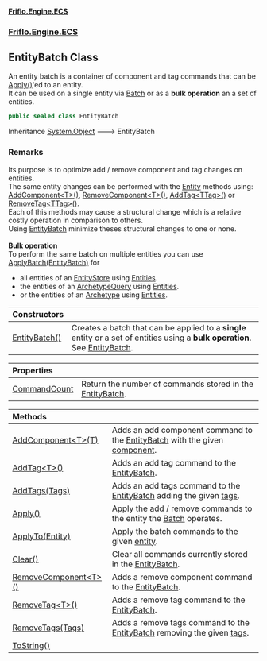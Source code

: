 #### [Friflo.Engine.ECS](index.md 'index')
### [Friflo.Engine.ECS](Friflo.Engine.ECS.md 'Friflo.Engine.ECS')

## EntityBatch Class

An entity batch is a container of component and tag commands that can be [Apply()](EntityBatch.Apply().md 'Friflo.Engine.ECS.EntityBatch.Apply()')'ed to an entity.<br/>
It can be used on a single entity via [Batch](Entity.Batch.md 'Friflo.Engine.ECS.Entity.Batch') or as a <b>bulk operation</b> an a set of entities.

```csharp
public sealed class EntityBatch
```

Inheritance [System.Object](https://docs.microsoft.com/en-us/dotnet/api/System.Object 'System.Object') &#129106; EntityBatch

### Remarks
Its purpose is to optimize add / remove component and tag changes on entities.<br/>
The same entity changes can be performed with the [Entity](Entity.md 'Friflo.Engine.ECS.Entity') methods using:<br/>[AddComponent&lt;T&gt;()](Entity.AddComponent_T_().md 'Friflo.Engine.ECS.Entity.AddComponent<T>()'), [RemoveComponent&lt;T&gt;()](Entity.RemoveComponent_T_().md 'Friflo.Engine.ECS.Entity.RemoveComponent<T>()'),
[AddTag&lt;TTag&gt;()](Entity.AddTag_TTag_().md 'Friflo.Engine.ECS.Entity.AddTag<TTag>()') or [RemoveTag&lt;TTag&gt;()](Entity.RemoveTag_TTag_().md 'Friflo.Engine.ECS.Entity.RemoveTag<TTag>()').<br/>
Each of this methods may cause a structural change which is a relative costly operation in comparison to others.<br/>
Using [EntityBatch](EntityBatch.md 'Friflo.Engine.ECS.EntityBatch') minimize theses structural changes to one or none.<br/><br/><b>Bulk operation</b><br/>
To perform the same batch on multiple entities you can use [ApplyBatch(EntityBatch)](QueryEntities.ApplyBatch(EntityBatch).md 'Friflo.Engine.ECS.QueryEntities.ApplyBatch(Friflo.Engine.ECS.EntityBatch)') for <br/>
- all entities of an [EntityStore](EntityStore.md 'Friflo.Engine.ECS.EntityStore') using [Entities](EntityStore.Entities.md 'Friflo.Engine.ECS.EntityStore.Entities').<br/>
- the entities of an [ArchetypeQuery](ArchetypeQuery.md 'Friflo.Engine.ECS.ArchetypeQuery') using [Entities](ArchetypeQuery.Entities.md 'Friflo.Engine.ECS.ArchetypeQuery.Entities').<br/>
- or the entities of an [Archetype](Archetype.md 'Friflo.Engine.ECS.Archetype') using [Entities](Archetype.Entities.md 'Friflo.Engine.ECS.Archetype.Entities').

| Constructors | |
| :--- | :--- |
| [EntityBatch()](EntityBatch.EntityBatch().md 'Friflo.Engine.ECS.EntityBatch.EntityBatch()') | Creates a batch that can be applied to a <b>single</b> entity or a set of entities using a <b>bulk operation</b>.<br/> See [EntityBatch](EntityBatch.md 'Friflo.Engine.ECS.EntityBatch'). |

| Properties | |
| :--- | :--- |
| [CommandCount](EntityBatch.CommandCount.md 'Friflo.Engine.ECS.EntityBatch.CommandCount') | Return the number of commands stored in the [EntityBatch](EntityBatch.md 'Friflo.Engine.ECS.EntityBatch'). |

| Methods | |
| :--- | :--- |
| [AddComponent&lt;T&gt;(T)](EntityBatch.AddComponent_T_(T).md 'Friflo.Engine.ECS.EntityBatch.AddComponent<T>(T)') | Adds an add component command to the [EntityBatch](EntityBatch.md 'Friflo.Engine.ECS.EntityBatch') with the given [component](EntityBatch.AddComponent_T_(T).md#Friflo.Engine.ECS.EntityBatch.AddComponent_T_(T).component 'Friflo.Engine.ECS.EntityBatch.AddComponent<T>(T).component'). |
| [AddTag&lt;T&gt;()](EntityBatch.AddTag_T_().md 'Friflo.Engine.ECS.EntityBatch.AddTag<T>()') | Adds an add tag command to the [EntityBatch](EntityBatch.md 'Friflo.Engine.ECS.EntityBatch'). |
| [AddTags(Tags)](EntityBatch.AddTags(Tags).md 'Friflo.Engine.ECS.EntityBatch.AddTags(Friflo.Engine.ECS.Tags)') | Adds an add tags command to the [EntityBatch](EntityBatch.md 'Friflo.Engine.ECS.EntityBatch') adding the given [tags](EntityBatch.AddTags(Tags).md#Friflo.Engine.ECS.EntityBatch.AddTags(Friflo.Engine.ECS.Tags).tags 'Friflo.Engine.ECS.EntityBatch.AddTags(Friflo.Engine.ECS.Tags).tags'). |
| [Apply()](EntityBatch.Apply().md 'Friflo.Engine.ECS.EntityBatch.Apply()') | Apply the add / remove commands to the entity the [Batch](Entity.Batch.md 'Friflo.Engine.ECS.Entity.Batch') operates. |
| [ApplyTo(Entity)](EntityBatch.ApplyTo(Entity).md 'Friflo.Engine.ECS.EntityBatch.ApplyTo(Friflo.Engine.ECS.Entity)') | Apply the batch commands to the given [entity](EntityBatch.ApplyTo(Entity).md#Friflo.Engine.ECS.EntityBatch.ApplyTo(Friflo.Engine.ECS.Entity).entity 'Friflo.Engine.ECS.EntityBatch.ApplyTo(Friflo.Engine.ECS.Entity).entity'). |
| [Clear()](EntityBatch.Clear().md 'Friflo.Engine.ECS.EntityBatch.Clear()') | Clear all commands currently stored in the [EntityBatch](EntityBatch.md 'Friflo.Engine.ECS.EntityBatch'). |
| [RemoveComponent&lt;T&gt;()](EntityBatch.RemoveComponent_T_().md 'Friflo.Engine.ECS.EntityBatch.RemoveComponent<T>()') | Adds a remove component command to the [EntityBatch](EntityBatch.md 'Friflo.Engine.ECS.EntityBatch'). |
| [RemoveTag&lt;T&gt;()](EntityBatch.RemoveTag_T_().md 'Friflo.Engine.ECS.EntityBatch.RemoveTag<T>()') | Adds a remove tag command to the [EntityBatch](EntityBatch.md 'Friflo.Engine.ECS.EntityBatch'). |
| [RemoveTags(Tags)](EntityBatch.RemoveTags(Tags).md 'Friflo.Engine.ECS.EntityBatch.RemoveTags(Friflo.Engine.ECS.Tags)') | Adds a remove tags command to the [EntityBatch](EntityBatch.md 'Friflo.Engine.ECS.EntityBatch') removing the given [tags](EntityBatch.RemoveTags(Tags).md#Friflo.Engine.ECS.EntityBatch.RemoveTags(Friflo.Engine.ECS.Tags).tags 'Friflo.Engine.ECS.EntityBatch.RemoveTags(Friflo.Engine.ECS.Tags).tags'). |
| [ToString()](EntityBatch.ToString().md 'Friflo.Engine.ECS.EntityBatch.ToString()') | |
